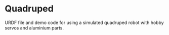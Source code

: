 # Quadruped
URDF file and demo code for using a simulated quadruped robot with hobby servos and aluminium parts. 
